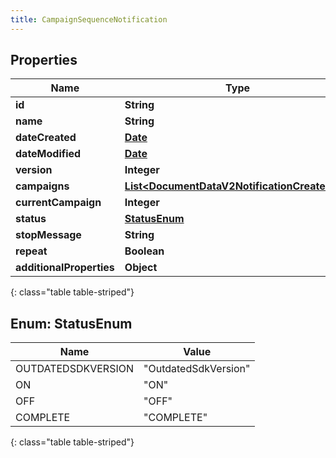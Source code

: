 ```yaml
---
title: CampaignSequenceNotification
---
```


## Properties

| Name | Type | Description | Notes |
| ------------ | ------------- | ------------- | ------------- |
| **id** | **String** |  |  [optional] |
| **name** | **String** |  |  [optional] |
| **dateCreated** | [**Date**](Date.html) |  |  [optional] |
| **dateModified** | [**Date**](Date.html) |  |  [optional] |
| **version** | **Integer** |  |  [optional] |
| **campaigns** | [**List&lt;DocumentDataV2NotificationCreatedBy&gt;**](DocumentDataV2NotificationCreatedBy.html) |  |  [optional] |
| **currentCampaign** | **Integer** |  |  [optional] |
| **status** | [**StatusEnum**](#StatusEnum) |  |  [optional] |
| **stopMessage** | **String** |  |  [optional] |
| **repeat** | **Boolean** |  |  [optional] |
| **additionalProperties** | **Object** |  |  [optional] |
{: class="table table-striped"}


<a name="StatusEnum"></a>

## Enum: StatusEnum

| Name | Value |
| ---- | ----- |
| OUTDATEDSDKVERSION | &quot;OutdatedSdkVersion&quot; |
| ON | &quot;ON&quot; |
| OFF | &quot;OFF&quot; |
| COMPLETE | &quot;COMPLETE&quot; |
{: class="table table-striped"}


